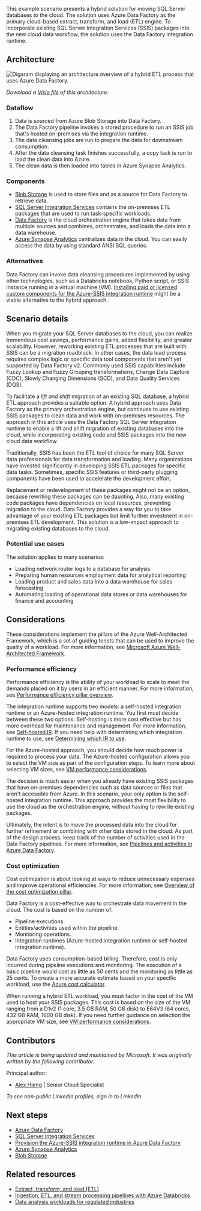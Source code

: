 This example scenario presents a hybrid solution for moving SQL Server databases to the cloud. The solution uses Azure Data Factory as the primary cloud-based extract, transform, and load (ETL) engine. To incorporate existing SQL Server Integration Services (SSIS) packages into the new cloud data workflow, the solution uses the Data Factory integration runtime.

## Architecture

![Digaram displaying an architecture overview of a hybrid ETL process that uses Azure Data Factory.][architecture-diagram]

*Download a [Visio file](https://archcenter.blob.core.windows.net/cdn/architecture-diagram-hybrid-etl-with-adf.vsdx) of this architecture.*

### Dataflow

1. Data is sourced from Azure Blob Storage into Data Factory.
2. The Data Factory pipeline invokes a stored procedure to run an SSIS job that's hosted on-premises via the integration runtime.
3. The data cleansing jobs are run to prepare the data for downstream consumption.
4. After the data cleansing task finishes successfully, a copy task is run to load the clean data into Azure.
5. The clean data is then loaded into tables in Azure Synapse Analytics.

### Components

- [Blob Storage](https://azure.microsoft.com/products/storage/blobs) is used to store files and as a source for Data Factory to retrieve data.
- [SQL Server Integration Services][docs-ssis] contains the on-premises ETL packages that are used to run task-specific workloads.
- [Data Factory](https://azure.microsoft.com/services/data-factory) is the cloud orchestration engine that takes data from multiple sources and combines, orchestrates, and loads the data into a data warehouse.
- [Azure Synapse Analytics](https://azure.microsoft.com/products/synapse-analytics) centralizes data in the cloud. You can easily access the data by using standard ANSI SQL queries.

### Alternatives

Data Factory can invoke data cleansing procedures implemented by using other technologies, such as a Databricks notebook, Python script, or SSIS instance running in a virtual machine (VM). [Installing paid or licensed custom components for the Azure-SSIS integration runtime](/azure/data-factory/how-to-develop-azure-ssis-ir-licensed-components) might be a viable alternative to the hybrid approach.

## Scenario details

When you migrate your SQL Server databases to the cloud, you can realize tremendous cost savings, performance gains, added flexibility, and greater scalability. However, reworking existing ETL processes that are built with SSIS can be a migration roadblock. In other cases, the data load process requires complex logic or specific data tool components that aren't yet supported by Data Factory v2. Commonly used SSIS capabilities include Fuzzy Lookup and Fuzzy Grouping transformations, Change Data Capture (CDC), Slowly Changing Dimensions (SCD), and Data Quality Services (DQS).

To facilitate a *lift and shift* migration of an existing SQL database, a hybrid ETL approach provides a suitable option. A hybrid approach uses Data Factory as the primary orchestration engine, but continues to use existing SSIS packages to clean data and work with on-premises resources. The approach in this article uses the Data Factory SQL Server integration runtime to enable a lift and shift migration of existing databases into the cloud, while incorporating existing code and SSIS packages into the new cloud data workflow.

Traditionally, SSIS has been the ETL tool of choice for many SQL Server data professionals for data transformation and loading. Many organizations have invested significantly in developing SSIS ETL packages for specific data tasks. Sometimes, specific SSIS features or third-party plugging components have been used to accelerate the development effort.

Replacement or redevelopment of these packages might not be an option, because rewriting these packages can be daunting. Also, many existing code packages have dependencies on local resources, preventing migration to the cloud. Data Factory provides a way for you to take advantage of your existing ETL packages but limit further investment in on-premises ETL development. This solution is a low-impact approach to migrating existing databases to the cloud.

### Potential use cases

The solution applies to many scenarios:

- Loading network router logs to a database for analysis
- Preparing human resources employment data for analytical reporting
- Loading product and sales data into a data warehouse for sales forecasting
- Automating loading of operational data stores or data warehouses for finance and accounting

## Considerations

These considerations implement the pillars of the Azure Well-Architected Framework, which is a set of guiding tenets that can be used to improve the quality of a workload. For more information, see [Microsoft Azure Well-Architected Framework](/azure/architecture/framework).

### Performance efficiency

Performance efficiency is the ability of your workload to scale to meet the demands placed on it by users in an efficient manner. For more information, see [Performance efficiency pillar overview](/azure/architecture/framework/scalability/overview).

The integration runtime supports two models: a self-hosted integration runtime or an Azure-hosted integration runtime. You first must decide between these two options. Self-hosting is more cost effective but has more overhead for maintenance and management. For more information, see [Self-hosted IR](/azure/data-factory/concepts-integration-runtime#self-hosted-integration-runtime). If you need help with determining which integration runtime to use, see [Determining which IR to use](/azure/data-factory/concepts-integration-runtime#determining-which-ir-to-use).

For the Azure-hosted approach, you should decide how much power is required to process your data. The Azure-hosted configuration allows you to select the VM size as part of the configuration steps. To learn more about selecting VM sizes, see [VM performance considerations](/azure/cloud-services/cloud-services-sizes-specs#performance-considerations).

The decision is much easier when you already have existing SSIS packages that have on-premises dependencies such as data sources or files that aren't accessible from Azure. In this scenario, your only option is the self-hosted integration runtime. This approach provides the most flexibility to use the cloud as the orchestration engine, without having to rewrite existing packages.

Ultimately, the intent is to move the processed data into the cloud for further refinement or combining with other data stored in the cloud. As part of the design process, keep track of the number of activities used in the Data Factory pipelines. For more information, see [Pipelines and activities in Azure Data Factory](/azure/data-factory/concepts-pipelines-activities).

### Cost optimization

Cost optimization is about looking at ways to reduce unnecessary expenses and improve operational efficiencies. For more information, see [Overview of the cost optimization pillar](/azure/architecture/framework/cost/overview).

Data Factory is a cost-effective way to orchestrate data movement in the cloud. The cost is based on the number of:

- Pipeline executions.
- Entities/activities used within the pipeline.
- Monitoring operations.
- Integration runtimes (Azure-hosted integration runtime or self-hosted integration runtime).

Data Factory uses consumption-based billing. Therefore, cost is only incurred during pipeline executions and monitoring. The execution of a basic pipeline would cost as little as 50 cents and the monitoring as little as 25 cents. To create a more accurate estimate based on your specific workload, use the [Azure cost calculator](https://azure.microsoft.com/pricing/calculator).

When running a hybrid ETL workload, you must factor in the cost of the VM used to host your SSIS packages. This cost is based on the size of the VM ranging from a D1v2 (1 core, 3.5 GB RAM, 50 GB disk) to E64V3 (64 cores, 432 GB RAM, 1600 GB disk). If you need further guidance on selection the appropriate VM size, see [VM performance considerations](/azure/cloud-services/cloud-services-sizes-specs#performance-considerations).

## Contributors

*This article is being updated and maintained by Microsoft. It was originally written by the following contributor.*

Principal author:

- [Alex Hieng](https://www.linkedin.com/in/alex-hieng-8476352) | Senior Cloud Specialist

*To see non-public LinkedIn profiles, sign in to LinkedIn.*

## Next steps

- [Azure Data Factory][docs-data-factory]
- [SQL Server Integration Services][docs-ssis]
- [Provision the Azure-SSIS integration runtime in Azure Data Factory](/azure/data-factory/tutorial-deploy-ssis-packages-azure)
- [Azure Synapse Analytics][docs-sql-data-warehouse]
- [Blob Storage][docs-blob-storage]

## Related resources

- [Extract, transform, and load (ETL)](../../data-guide/relational-data/etl.yml)
- [Ingestion, ETL, and stream processing pipelines with Azure Databricks](../../solution-ideas/articles/ingest-etl-stream-with-adb.yml)
- [Data analysis workloads for regulated industries](/azure/architecture/example-scenario/data/data-warehouse)

<!-- links -->

[architecture-diagram]: ./media/architecture-diagram-hybrid-etl-with-adf-new.png
[docs-blob-storage]: /azure/storage/blobs/storage-blobs-overview
[docs-data-factory]: /azure/data-factory/introduction
[docs-ssis]: /sql/integration-services/sql-server-integration-services
[docs-sql-data-warehouse]: /azure/sql-data-warehouse/sql-data-warehouse-overview-what-is